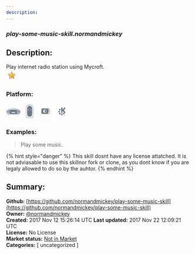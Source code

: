 ```yaml
---
description: 
---
```


### _play-some-music-skill.normandmickey_  
## Description:  
Play internet radio station using Mycroft.  
![](../.gitbook/assets/star.png)  
### Platform:  
 ![Mark I](../.gitbook/assets/mark-1-icon.png)  ![Mark II](../.gitbook/assets/mark-2-icon.png)  ![Picroft](../.gitbook/assets/picroft-icon.png)  ![plasmoid](../.gitbook/assets/kde.png)   
### Examples:  
> Play some music.  
  
{% hint style="danger" %}
This skill dosnt have any license attatched. It is not adviasable to use this skillnor fork or clone, as you dont know if you are legaly allowed to do so by the auhtor.
{% endhint %}
  
## Summary:  
**Github:** [https://github.com/normandmickey/play-some-music-skill](https://github.com/normandmickey/play-some-music-skill)  
**Owner:** [@normandmickey](https://github.com/normandmickey)  
**Created:** 2017 Nov 12 15:26:14 UTC  **Last updated:** 2017 Nov 22 12:09:21 UTC  
**License:** No License  
**Market status:** [Not in Market](https://market.mycroft.ai/skill/)  
**Categories:** [ uncategorized ]   
